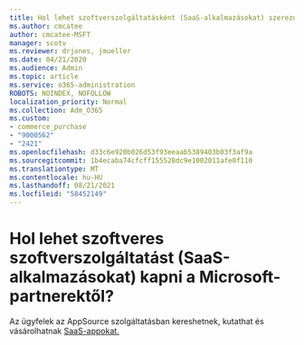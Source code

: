 ```yaml
---
title: Hol lehet szoftverszolgáltatásként (SaaS-alkalmazásokat) szerezni?
ms.author: cmcatee
author: cmcatee-MSFT
manager: scotv
ms.reviewer: drjones, jmueller
ms.date: 04/21/2020
ms.audience: Admin
ms.topic: article
ms.service: o365-administration
ROBOTS: NOINDEX, NOFOLLOW
localization_priority: Normal
ms.collection: Adm_O365
ms.custom:
- commerce_purchase
- "9000562"
- "2421"
ms.openlocfilehash: d33c6e920b026d53f93eeaab5389403b03f3af9a
ms.sourcegitcommit: 1b4ecaba74cfcff155528dc9e1002011afe0f110
ms.translationtype: MT
ms.contentlocale: hu-HU
ms.lasthandoff: 08/21/2021
ms.locfileid: "58452149"
---
```

# <a name="where-do-i-get-software-as-a-service-saas-apps-from-microsoft-partners"></a>Hol lehet szoftveres szoftverszolgáltatást (SaaS-alkalmazásokat) kapni a Microsoft-partnerektől?

Az ügyfelek az AppSource szolgáltatásban kereshetnek, kutathat és vásárolhatnak [SaaS-appokat.](https://appsource.microsoft.com)